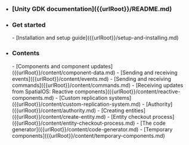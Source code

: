 - <h3>[Unity GDK documentation]({{urlRoot}}/README.md)</h3>
- <h3>Get started</h3>
    - [Installation and setup guide]({{urlRoot}}/setup-and-installing.md) 
- <h3>Contents</h3>
    - [Components and component updates]({{urlRoot}}/content/component-data.md)
    - [Sending and receiving events]({{urlRoot}}/content/events.md)
    - [Sending and receiving commands]({{urlRoot}}/content/commands.md)
    - [Receiving updates from SpatialOS: Reactive components]({{urlRoot}}/content/reactive-components.md)
    - [Custom replication systems]({{urlRoot}}/content/custom-replication-system.md)
    - [Authority]({{urlRoot}}/content/authority.md)
    - [Creating entities]({{urlRoot}}/content/create-entity.md)
    - [Entity checkout process]({{urlRoot}}/content/entity-checkout-process.md)
    - [The code generator]({{urlRoot}}/content/code-generator.md)
    - [Temporary components]({{urlRoot}}/content/temporary-components.md)